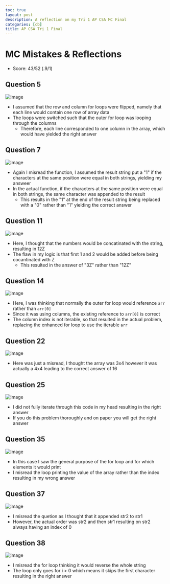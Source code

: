 ```yaml
---
toc: true
layout: post
description: A reflection on my Tri 1 AP CSA MC Final
categories: [cb]
title: AP CSA Tri 1 Final
---
```


# MC Mistakes & Reflections
- Score: 43/52 (.9/1)
## Question 5
![image](https://user-images.githubusercontent.com/16053597/213769265-21a2a094-8b32-4fe2-837d-78e50f5f4154.png)
- I assumed that the row and column for loops were flipped, namely that each line would contain one row of array data
- The loops were switched such that the outer for loop was looping through the columns
  - Therefore, each line corresponded to one column in the array, which would have yielded the right answer

## Question 7
![image](https://user-images.githubusercontent.com/16053597/213770916-06119194-77a3-4e9c-8797-feeb86df21bc.png)
- Again I misread the function, I assumed the result string put a "1" if the characters at the same position were equal in both strings, yielding my answeer
- In the actual function, if the characters at the same position were equal in both strings, the same character was appended to the result
   - This results in the "1" at the end of the result string being replaced with a "0" rather than "1" yielding the correct answer

## Question 11
![image](https://user-images.githubusercontent.com/16053597/213771422-55c42187-9d8c-4348-8def-f0f909846e3c.png)
- Here, I thought that the numbers would be concatinated with the string, resulting in 12Z
- The flaw in my logic is that first 1 and 2 would be added before being cocantinated with Z
   - This resulted in the answer of "3Z" rather than "12Z"

## Question 14
![image](https://user-images.githubusercontent.com/16053597/213771845-5f503baf-69cb-4447-b9cd-de391864a0af.png)
- Here, I was thinking that normally the outer for loop would reference ``arr`` rather than ``arr[0]``
- Since it was using columns, the existing reference to ``arr[0]`` is correct
- The column index is not iterable, so that resulted in the actual problem, replacing the enhanced for loop to use the iterable ``arr``

## Question 22
![image](https://user-images.githubusercontent.com/16053597/213772312-ee3a863e-3526-489d-ba0f-5658c801ef27.png)
- Here was just a misread, I thought the array was 3x4 however it was actually a 4x4 leading to the correct answer of 16

## Question 25
![image](https://user-images.githubusercontent.com/16053597/213772781-c7bbb7b4-b6bb-4419-84f0-997e817a3e66.png)
- I did not fully iterate through this code in my head resulting in the right answer
- If you do this problem thoroughly and on paper you will get the right answer

## Question 35
![image](https://user-images.githubusercontent.com/16053597/213774137-772d4452-7f28-444a-a799-054b0c428ddf.png)
- In this case I saw the general purpose of the for loop and for which elements it would print
- I misread the loop printing the value of the array rather than the index resulting in my wrong answer

## Question 37
![image](https://user-images.githubusercontent.com/16053597/213774612-e86ec316-f6a4-4d18-adb4-7a11dca1d951.png)
- I misread the quetion as I thought that it appended str2 to str1
- However, the actual order was str2 and then str1 resulting on str2 always having an index of 0

## Question 38
![image](https://user-images.githubusercontent.com/16053597/213774818-2792abcd-7f90-48da-b935-15ce75e47ec9.png)
- I misread the for loop thinking it would reverse the whole string
- The loop only goes for i > 0 which means it skips the first character resulting in the right answer

